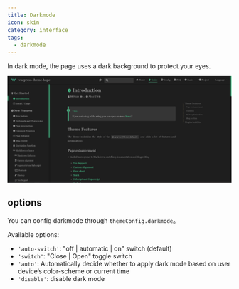 ```yaml
---
title: Darkmode
icon: skin
category: interface
tags:
  - darkmode
---
```


In dark mode, the page uses a dark background to protect your eyes.

<!-- more -->

![Darkmode](./assets/darkmode.png)

## options

You can config darkmode through `themeConfig.darkmode`。

Available options:

- `'auto-switch'`: "off | automatic | on" switch (default)
- `'switch'`: "Close | Open" toggle switch
- `'auto'`: Automatically decide whether to apply dark mode based on user device’s color-scheme or current time
- `'disable'`: disable dark mode
